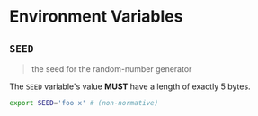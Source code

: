 # Environment Variables

## `SEED`

> the seed for the random-number generator

The `SEED` variable's value **MUST** have a length of exactly 5 bytes.

```bash
export SEED='foo x' # (non-normative)
```

